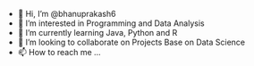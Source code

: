 - 👋 Hi, I’m @bhanuprakash6
- 👀 I’m interested in Programming and Data Analysis  
- 🌱 I’m currently learning Java, Python and R 
- 💞️ I’m looking to collaborate on Projects Base on Data Science   
- 📫 How to reach me ...

<!---
bhanuprakash6/bhanuprakash6 is a ✨ special ✨ repository because its `README.md` (this file) appears on your GitHub profile.
You can click the Preview link to take a look at your changes.
--->
